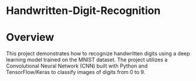 # Handwritten-Digit-Recognition
# Overview
This project demonstrates how to recognize handwritten digits using a deep learning model trained on the MNIST dataset. 
The project utilizes a Convolutional Neural Network (CNN) built with Python and TensorFlow/Keras to classify images of digits from 0 to 9.

